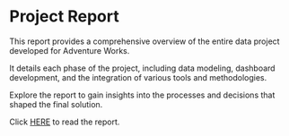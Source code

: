 # Project Report

This report provides a comprehensive overview of the entire data project developed for Adventure Works.

It details each phase of the project, including data modeling, dashboard development, and the integration of various tools and methodologies.

Explore the report to gain insights into the processes and decisions that shaped the final solution.

Click [HERE](https://drive.google.com/file/d/1Nf3E6uGHbLXozzNAYa3AHAizXZQhpfvE/view?usp=sharing) to read the report. 
